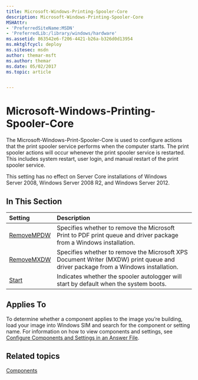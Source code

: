 ```yaml
---
title: Microsoft-Windows-Printing-Spooler-Core
description: Microsoft-Windows-Printing-Spooler-Core
MSHAttr:
- 'PreferredSiteName:MSDN'
- 'PreferredLib:/library/windows/hardware'
ms.assetid: 863542e6-f206-4421-b26a-b326d0d13954
ms.mktglfcycl: deploy
ms.sitesec: msdn
author: themar-msft
ms.author: themar
ms.date: 05/02/2017
ms.topic: article


---
```

# Microsoft-Windows-Printing-Spooler-Core

The Microsoft-Windows-Print-Spooler-Core is used to configure actions that the print spooler service performs when the computer starts. The print spooler actions will occur whenever the print spooler service is restarted. This includes system restart, user login, and manual restart of the print spooler service.

This setting has no effect on Server Core installations of Windows Server 2008, Windows Server 2008 R2, and Windows Server 2012.

## In This Section

| Setting                 | Description                                                                           |
|:------------------------|:--------------------------------------------------------------------------------------|
| [RemoveMPDW](microsoft-windows-printing-spooler-core-removempdw.md) | Specifies whether to remove the Microsoft Print to PDF print queue and driver package from a Windows installation. |
| [RemoveMXDW](microsoft-windows-printing-spooler-core-removemxdw.md) | Specifies whether to remove the Microsoft XPS Document Writer (MXDW) print queue and driver package from a Windows installation. |
| [Start](microsoft-windows-printing-spooler-core-start.md) | Indicates whether the spooler autologger will start by default when the system boots. |

## Applies To

To determine whether a component applies to the image you’re building, load your image into Windows SIM and search for the component or setting name. For information on how to view components and settings, see [Configure Components and Settings in an Answer File](https://docs.microsoft.com/en-us/windows-hardware/customize/desktop/wsim/configure-components-and-settings-in-an-answer-file).

## Related topics

[Components](components-b-unattend.md)

